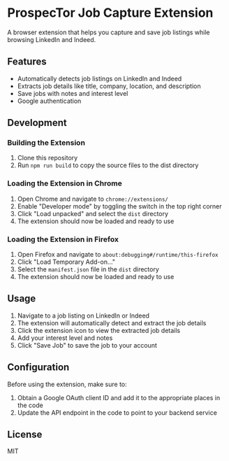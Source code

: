 # ProspecTor Job Capture Extension

A browser extension that helps you capture and save job listings while browsing LinkedIn and Indeed.

## Features

- Automatically detects job listings on LinkedIn and Indeed
- Extracts job details like title, company, location, and description
- Save jobs with notes and interest level
- Google authentication

## Development

### Building the Extension

1. Clone this repository
2. Run `npm run build` to copy the source files to the dist directory

### Loading the Extension in Chrome

1. Open Chrome and navigate to `chrome://extensions/`
2. Enable "Developer mode" by toggling the switch in the top right corner
3. Click "Load unpacked" and select the `dist` directory
4. The extension should now be loaded and ready to use

### Loading the Extension in Firefox

1. Open Firefox and navigate to `about:debugging#/runtime/this-firefox`
2. Click "Load Temporary Add-on..." 
3. Select the `manifest.json` file in the `dist` directory
4. The extension should now be loaded and ready to use

## Usage

1. Navigate to a job listing on LinkedIn or Indeed
2. The extension will automatically detect and extract the job details
3. Click the extension icon to view the extracted job details
4. Add your interest level and notes
5. Click "Save Job" to save the job to your account

## Configuration

Before using the extension, make sure to:

1. Obtain a Google OAuth client ID and add it to the appropriate places in the code
2. Update the API endpoint in the code to point to your backend service

## License

MIT